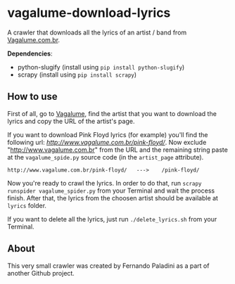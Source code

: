 # vagalume-download-lyrics

 A crawler that downloads all the lyrics of an artist / band from [Vagalume.com.br](http://www.vagalume.com.br).

**Dependencies**:

- python-slugify (install using `pip install python-slugify`)
- scrapy (install using `pip install scrapy`)

## How to use

First of all, go to [Vagalume](http://www.vagalume.com.br), find the artist that you want to download the lyrics and copy the URL of the artist's page.

If you want to download Pink Floyd lyrics (for example) you'll find the following url: *http://www.vagalume.com.br/pink-floyd/*. Now exclude "http://www.vagalume.com.br" from the URL and the remaining string paste at the `vagalume_spide.py` source code (in the `artist_page` attribute).

```
http://www.vagalume.com.br/pink-floyd/   --->    /pink-floyd/
```

Now you're ready to crawl the lyrics. In order to do that, run `scrapy runspider vagalume_spider.py` from your Terminal and wait the process finish. After that, the lyrics from the choosen artist should be available at `lyrics` folder. 

If you want to delete all the lyrics, just run `./delete_lyrics.sh` from your Terminal.

## About

This very small crawler was created by Fernando Paladini as a part of another Github project. 




	